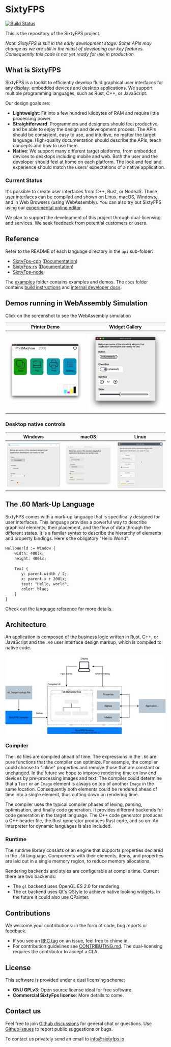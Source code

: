 # SixtyFPS

[![Build Status](https://github.com/sixtyfpsui/sixtyfps/workflows/CI/badge.svg)](https://github.com/sixtyfpsui/sixtyfps/actions)

This is the repository of the SixtyFPS project.

*Note: SixtyFPS is still in the early development stage. Some APIs may change as we are still in the
midst of developing our key features. Consequently this code is not yet ready for use in production.*

## What is SixtyFPS

SixtyFPS is a toolkit to efficiently develop fluid graphical user interfaces for any display: embedded devices and desktop applications. We support multiple programming languages, such as
Rust, C++, or JavaScript.

Our design goals are:

 - **Lightweight**: Fit into a few hundred kilobytes of RAM and require little processing power.
 - **Straightforward**: Programmers and designers should feel productive and be able to enjoy the design and development process.
   The APIs should be consistent, easy to use, and intuitive, no matter the target language. High-quality documentation
   should describe the APIs, teach concepts and how to use them.
 - **Native**: We support many different target platforms, from embedded devices to desktops including mobile and web. Both the user and the developer should feel at
   home on each platform. The look and feel and experience should match the users' expectations of a
   native application.

### Current Status

It's possible to create user interfaces from C++, Rust, or NodeJS. These user interfaces can be compiled and
shown on Linux, macOS, Windows, and in Web Browsers (using WebAssembly). You can also try out SixtyFPS using
our [experimental online editor](https://sixtyfps.io/editor).

We plan to support the development of this project through dual-licensing and services. We seek feedback
from potential customers or users.

## Reference

Refer to the README of each language directory in the `api` sub-folder:

 * [SixtyFps-cpp](api/sixtyfps-cpp) ([Documentation](https://www.sixtyfps.io/docs/cpp))
 * [SixtyFps-rs](api/sixtyfps-rs) ([Documentation](https://www.sixtyfps.io/docs/rust/sixtyfps/))
 * [SixtyFps-node](api/sixtyfps-node)

The [examples](/examples) folder contains examples and demos. The `docs` folder contains [build instructions](docs/building.md) and [internal developer docs](docs/development.md).


## Demos running in WebAssembly Simulation

Click on the screenshot to see the WebAssembly simulation

| Printer Demo | Widget Gallery |
|--------------|----------------|
| [![Screenshot of the Printer Demo](resources/printerdemo_screenshot.png "Printer Demo")](https://www.sixtyfps.io/demos/printerdemo/) | [![Screenshot of the Gallery Demo](resources/gallery_screenshot.png "Gallery Demo")](https://www.sixtyfps.io/demos/gallery/) |

### Desktop native controls

| Windows | macOS | Linux |
|---------|-------|-------|
| ![Screenshot of the Gallery on Windows](resources/gallery_win_screenshot.png "Gallery") | ![Screenshot of the Gallery on macOS](resources/gallery_mac_screenshot.png "Gallery") | ![Screenshot of the Gallery on Linux](resources/gallery_linux_screenshot.png "Gallery") |

## The .60 Mark-Up Language

SixtyFPS comes with a mark-up language that is specifically designed for user interfaces. This language provides a
powerful way to describe graphical elements, their placement, and the flow of data through the different states. It is a familar syntax to describe the hierarchy of elements and property bindings. Here's the obligatory "Hello World":

```60
HelloWorld := Window {
    width: 400lx;
    height: 400lx;

    Text {
       y: parent.width / 2;
       x: parent.x + 200lx;
       text: "Hello, world";
       color: blue;
    }
}
```

Check out the [language reference](docs/langref.md) for more details.

## Architecture

An application is composed of the business logic written in Rust, C++, or JavaScript and the `.60` user interface design markup, which
is compiled to native code.

![Architecture Overview](resources/architecture.drawio.svg)

### Compiler

The `.60` files are compiled ahead of time. The expressions in the `.60` are pure functions that the
compiler can optimize. For example, the compiler could choose to "inline" properties and remove those
that are constant or unchanged. In the future we hope to improve rendering time on low end devices by
pre-processing images and text. The compiler could determine that a `Text` or an `Image` element is
always on top of another `Image` in the same location. Consequently both elements could be rendered ahead
of time into a single element, thus cutting down on rendering time.

The compiler uses the typical compiler phases of lexing, parsing, optimisation, and finally code
generation. It provides different backends for code generation in the target language. The C++ code
generator produces a C++ header file, the Rust generator produces Rust code, and so on. An interpreter
for dynamic languages is also included.

### Runtime

The runtime library consists of an engine that supports properties declared in the `.60` language.
Components with their elements, items, and properties are laid out in a single memory region, to reduce
memory allocations.

Rendering backends and styles are configurable at compile time. Current there are two backends:

 * The `gl` backend uses OpenGL ES 2.0 for rendering.
 * The `qt` backend uses Qt's QStyle to achieve native looking widgets. In the future it could also use
   QPainter.

## Contributions

We welcome your contributions: in the form of code, bug reports or feedback.

 * If you see an [RFC tag](https://github.com/sixtyfpsui/sixtyfps/labels/rfc) on an issue, feel free to
   chime in.
 * For contribution guidelines see [CONTRIBUTING.md](CONTRIBUTING.md). The dual-licensing requires the
   contributor to accept a CLA.

## License

This software is provided under a dual licensing scheme:

 - **GNU GPLv3**: Open source license ideal for free software.
 - **Commercial SixtyFps license**: More details to come.

## Contact us

Feel free to join [Github discussions](https://github.com/sixtyfpsui/sixtyfps/discussions) for general chat or questions. Use [Github issues](https://github.com/sixtyfpsui/sixtyfps/issues) to report public suggestions or bugs.

To contact us privately send an email to info@sixtyfps.io
